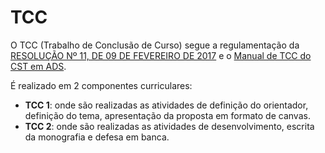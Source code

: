 # TCC

O TCC (Trabalho de Conclusão de Curso) segue a regulamentação da [RESOLUÇÃO Nº 11, DE 09 DE FEVEREIRO DE 2017](files/regulamento_de_TCC_IFRO.pdf) e o [Manual de TCC do CST em ADS](files/Manual_TCC_CST_ADS.pdf).

É realizado em 2 componentes curriculares:
* **TCC 1**: onde são realizadas as atividades de definição do orientador, definição do tema, apresentação da proposta em formato de canvas.
* **TCC 2**: onde são realizadas as atividades de desenvolvimento, escrita da monografia e defesa em banca.

